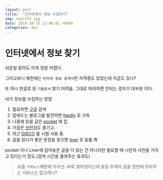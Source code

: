 ```yaml
---
layout: post
title:  "인터넷에서 정보 수집하기"
img: search1.jpg
date: 2018-10-15 13:00:01 +0900
categories: dev
---
```


# 인터넷에서 정보 찾기

쉬운일 같아도 이게 정말 어렵다. 

그러고보니 예전에는 `인터넷 정보 검색사`란 자격증도 있었는데 지금도 있나? 

또 하나 한글로 된 `기술문서` 찾기 어려움. 그대로 따라하면 안되는 경우가 대부분 이다. 

내가 정보를 수집하는 방법

1. 필요하면 [구글](www.google.com) 검색
2. 맘에드는 블로그를 발견하면 [feedly](feedly.com) 로 구독
3. 나중에 읽을 글은 [pocket](https://getpocket.com) 에 킵
4. 가끔은 [브런치](https://brunch.co.kr)도 즐기고.
5. 최근 [DISCO](https://disco.me) 를 시험 사용 중. 
6. 글을 읽다가 좋은 문장을 찾으면 [liner](https://getliner.com/) 로 밑줄 쫙

pocket 이나 Liner에 담아놓은 글을 다 읽는 건 아니지만 필요할 때 나만의 사전을 가지고 있다는거 정도.(검색 시간을 줄여주는 효과도)

> 요즘 `가짜뉴스`때문에 어수선. AI로 찾아낸다는데 동일 주제의 글을 한번에 모아주는 서비스는 없으려나?


